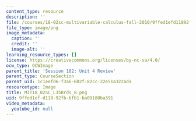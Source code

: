 ```yaml
---
content_type: resource
description: ''
file: /courses/18-02sc-multivariable-calculus-fall-2010/9ffed1efd11892fbbfb1ba09180ba391_MIT18_02SC_L35Brds_8.png
file_type: image/png
image_metadata:
  caption: ''
  credit: ''
  image-alt: ''
learning_resource_types: []
license: https://creativecommons.org/licenses/by-nc-sa/4.0/
ocw_type: OCWImage
parent_title: 'Session 102: Unit 4 Review'
parent_type: CourseSection
parent_uid: 1c1eefd6-f3a6-602f-82cc-22e51a322ada
resourcetype: Image
title: MIT18_02SC_L35Brds_8.png
uid: 9ffed1ef-d118-92fb-bfb1-ba09180ba391
video_metadata:
  youtube_id: null
---
```

